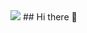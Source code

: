 <img src="https://capsule-render.vercel.app/api?type=transparent&color=8A2BE2&textBg=true&height=300&section=header&text=Welcome!😊%20&desc=This%20is%20Hwanseung%20github.&fontSize=90&fontColor=F0F8FF" />
## Hi there 👋


<!--
**Hwanseung2222/Hwanseung2222** is a ✨ _special_ ✨ repository because its `README.md` (this file) appears on your GitHub profile.

Here are some ideas to get you started:

- 🔭 I’m currently working on ...
- 🌱 I’m currently learning ...
- 👯 I’m looking to collaborate on ...
- 🤔 I’m looking for help with ...
- 💬 Ask me about ...
- 📫 How to reach me: ...
- 😄 Pronouns: ...
- ⚡ Fun fact: ...
-->
